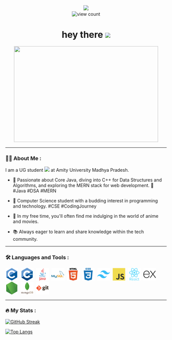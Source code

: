 <!--top gif-->
<div id="header" align="center">
  <img src="https://media.giphy.com/media/M9gbBd9nbDrOTu1Mqx/giphy.gif" width="100"/>
</div>

<!--view count-->
<div align="center">
<img src="https://komarev.com/ghpvc/?username=Kartikkhare18&style=flat-square&color=blue" alt="view count"/>
</div>

<!-- hey there-->
<h1 align="center">
  hey there
  <img src="https://media.giphy.com/media/hvRJCLFzcasrR4ia7z/giphy.gif" width="30px"/>
</h1>

<!--big gif-->
<div align="center">
  <img src="https://media.giphy.com/media/dWesBcTLavkZuG35MI/giphy.gif" width="450" height="300"/>
</div>

---

### :man_technologist: About Me :

I am a UG student <img src="https://media.giphy.com/media/WUlplcMpOCEmTGBtBW/giphy.gif" width="30">  at Amity University Madhya Pradesh.

- :telescope: Passionate about Core Java, diving into C++ for Data Structures and Algorithms, and exploring the MERN stack for web development. 🚀 #Java #DSA #MERN

- :seedling: Computer Science student with a budding interest in programming and technology. #CSE #CodingJourney

- :movie_camera: In my free time, you'll often find me indulging in the world of anime and movies.

- :books: Always eager to learn and share knowledge within the tech community.

---

### :hammer_and_wrench: Languages and Tools :
<div>
  <img src="https://github.com/devicons/devicon/blob/master/icons/c/c-original.svg" title="C" width="40" height="40"/>&nbsp;
  <img src="https://github.com/devicons/devicon/blob/master/icons/cplusplus/cplusplus-original.svg" title="cpp" width="40" height="40"/>&nbsp;
  <img src="https://github.com/devicons/devicon/blob/master/icons/java/java-original-wordmark.svg" title="java" width="40" height="40"/>&nbsp;
  <img src="https://github.com/devicons/devicon/blob/master/icons/mysql/mysql-original-wordmark.svg" title="mysql" width=40"" height="40"/>&nbsp;
  <img src="https://github.com/devicons/devicon/blob/master/icons/html5/html5-original-wordmark.svg" title="html" width="40" height="40"/>&nbsp;
  <img src="https://github.com/devicons/devicon/blob/master/icons/css3/css3-plain-wordmark.svg" title="css" width=40"" height="40"/>&nbsp;
  <img src="https://github.com/devicons/devicon/blob/master/icons/tailwindcss/tailwindcss-plain.svg" title="tailwind-css" width=40"" height="40"/>&nbsp;
  <img src="https://github.com/devicons/devicon/blob/master/icons/javascript/javascript-original.svg" title="javascript" width=40"" height="40"/>&nbsp;
  <img src="https://github.com/devicons/devicon/blob/master/icons/react/react-original-wordmark.svg" title="react" width=40"" height="40"/>&nbsp;
  <img src="https://github.com/devicons/devicon/blob/master/icons/express/express-original.svg" title="express" width=40"" height="40"/>&nbsp;
  <img src="https://github.com/devicons/devicon/blob/master/icons/nodejs/nodejs-original.svg" title="nodejs" width=40"" height="40"/>&nbsp;
  <img src="https://github.com/devicons/devicon/blob/master/icons/mongodb/mongodb-original-wordmark.svg" title="mongodb" width=40"" height="40"/>&nbsp;
  <img src="https://github.com/devicons/devicon/blob/master/icons/git/git-original-wordmark.svg" title="git" width=40"" height="40"/>&nbsp;
</div>
  
  ---

### :fire: My Stats :
[![GitHub Streak](https://github-readme-streak-stats.herokuapp.com?user=Kartikkhare18&theme=react&date_format=j%20M%5B%20Y%5D)](https://git.io/streak-stats)

[![Top Langs](https://github-readme-stats.vercel.app/api/top-langs/?username=Kartikkhare18&layout=compact&theme=vision-friendly-dark)](https://github.com/anuraghazra/github-readme-stats)

